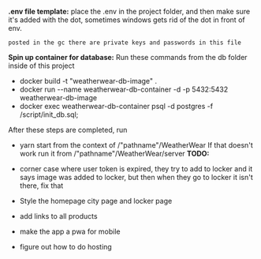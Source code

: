 **.env file template:**
place the .env in the project folder, and then make sure it's added with the dot, sometimes windows gets rid of the dot in front of env.


```
posted in the gc there are private keys and passwords in this file
```

**Spin up container for database:**
Run these commands from the db folder inside of this project

-   docker build -t "weatherwear-db-image" .
-   docker run --name weatherwear-db-container -d -p 5432:5432 weatherwear-db-image
-   docker exec weatherwear-db-container psql -d postgres -f /script/init_db.sql;

After these steps are completed, run 
-   yarn start
from the context of /"pathname"/WeatherWear
If that doesn't work run it from /"pathname"/WeatherWear/server
**TODO:**

-   corner case where user token is expired, they try to add to locker and it says image was added to locker, but then when they go to locker it isn't there, fix that
-   Style the homepage city page and locker page
-   add links to all products
-   make the app a pwa for mobile
-   figure out how to do hosting
